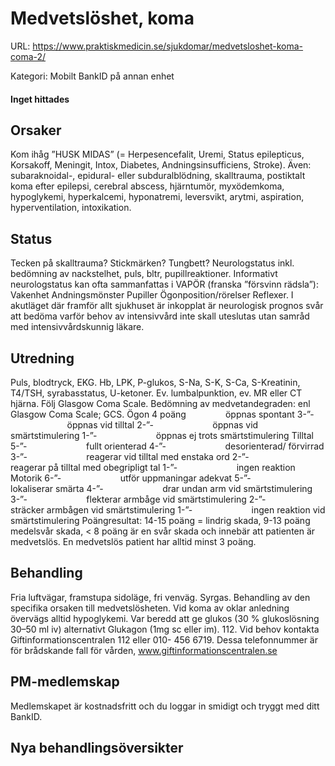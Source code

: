# Medvetslöshet, koma

URL: https://www.praktiskmedicin.se/sjukdomar/medvetsloshet-koma-coma-2/



Kategori: Mobilt BankID på annan enhet

#### Inget hittades

## Orsaker

Kom ihåg ”HUSK MIDAS” (= Herpesencefalit, Uremi, Status epilepticus, Korsakoff, Meningit, Intox, Diabetes, Andningsinsufficiens, Stroke). Även: subaraknoidal-, epidural- eller subduralblödning, skalltrauma, postiktalt koma efter epilepsi, cerebral abscess, hjärntumör, myxödemkoma, hypoglykemi, hyperkalcemi, hyponatremi, leversvikt, arytmi, aspiration, hyperventilation, intoxikation.

## Status

Tecken på skalltrauma? Stickmärken? Tungbett? Neurologstatus inkl. bedömning av nackstelhet, puls, bltr, pupillreaktioner. Informativt neurologstatus kan ofta sammanfattas i VAPÖR (franska ”försvinn rädsla”): Vakenhet Andningsmönster Pupiller Ögonposition/rörelser Reflexer. I akutläget där framför allt sjukhuset är inkopplat är neurologisk prognos svår att bedöma varför behov av intensivvård inte skall uteslutas utan samråd med intensivvårdskunnig läkare.

## Utredning

Puls, blodtryck, EKG. Hb, LPK, P-glukos, S-Na, S-K, S-Ca, S-Kreatinin, T4/TSH, syrabasstatus, U-ketoner. Ev. lumbalpunktion, ev. MR eller CT hjärna. Följ Glasgow Coma Scale.
Bedömning av medvetandegraden: enl Glasgow Coma Scale; GCS.
Ögon
4 poäng                öppnas spontant
3-”-                        öppnas vid tilltal
2-”-                        öppnas vid smärtstimulering
1-”-                        öppnas ej trots smärtstimulering
Tilltal
5-”-                        fullt orienterad
4-”-                        desorienterad/ förvirrad
3-”-                        reagerar vid tilltal med enstaka ord
2-”-                        reagerar på tilltal med obegripligt tal
1-”-                        ingen reaktion
Motorik
6-”-                        utför uppmaningar adekvat
5-”-                        lokaliserar smärta
4-”-                        drar undan arm vid smärtstimulering
3-”-                        flekterar armbåge vid smärtstimulering
2-”-                        sträcker armbågen vid smärtstimulering
1-”-                        ingen reaktion vid smärtstimulering
Poängresultat: 14-15 poäng = lindrig skada, 9-13 poäng medelsvår skada, < 8 poäng är en svår skada och innebär att patienten är medvetslös. En medvetslös patient har alltid minst 3 poäng.

## Behandling

Fria luftvägar, framstupa sidoläge, fri venväg. Syrgas. Behandling av den specifika orsaken till medvetslösheten. Vid koma av oklar anledning övervägs alltid hypoglykemi. Var beredd att ge glukos (30 % glukoslösning 30–50 ml iv) alternativt Glukagon (1mg sc eller im). 112.
Vid behov kontakta Giftinformationscentralen 112 eller 010- 456 6719. Dessa telefonnummer är för brådskande fall för vården, www.giftinformationscentralen.se

## PM-medlemskap

Medlemskapet är kostnadsfritt och du loggar in smidigt och tryggt med ditt BankID.

## Nya behandlingsöversikter

